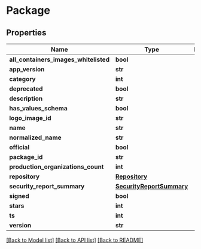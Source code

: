 # Package

## Properties
Name | Type | Description | Notes
------------ | ------------- | ------------- | -------------
**all_containers_images_whitelisted** | **bool** |  | [optional] 
**app_version** | **str** |  | [optional] 
**category** | **int** |  | [optional] 
**deprecated** | **bool** |  | [optional] 
**description** | **str** |  | [optional] 
**has_values_schema** | **bool** |  | [optional] 
**logo_image_id** | **str** |  | [optional] 
**name** | **str** |  | [optional] 
**normalized_name** | **str** |  | [optional] 
**official** | **bool** |  | [optional] 
**package_id** | **str** |  | [optional] 
**production_organizations_count** | **int** |  | [optional] 
**repository** | [**Repository**](Repository.md) |  | [optional] 
**security_report_summary** | [**SecurityReportSummary**](SecurityReportSummary.md) |  | [optional] 
**signed** | **bool** |  | [optional] 
**stars** | **int** |  | [optional] 
**ts** | **int** |  | [optional] 
**version** | **str** |  | [optional] 

[[Back to Model list]](../README.md#documentation-for-models) [[Back to API list]](../README.md#documentation-for-api-endpoints) [[Back to README]](../README.md)


